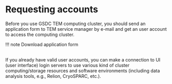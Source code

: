 # Requesting accounts

Before you use GSDC TEM computing cluster, you should send an application form to TEM service manager by e-mail and get an user account to access the computing cluster.

!!! note
    Download application form

<br>
If you already have valid user accounts, you can make a connection to UI (user interface) login servers to use various kind of cluster computing/storage resources and software environments (including data analysis tools, e.g., Relion, CryoSPARC, etc.).